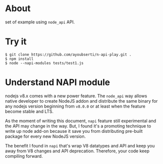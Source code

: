 # About

set of example using `node_api` API.

# Try it

```
$ git clone https://github.com/ayoubserti/n-api-play.git .
$ npm install
$ node --napi-modules tests/test1.js

```

# Understand NAPI module

nodejs v8.x comes with a new power feature. The `node_api` way allows native developer to create NodeJS addon and distribute the same binary for any nodejs version beginning from `v8.0.0` or at least when the feature become stable and LTS.

As the moment of writing this document, `napi` feature still  experimental and the API may change in the way. But, I found it's a promoting technique to write up node add-on  because it save you from distributing pre-built package for every new NodeJS version.

The benefit I found in `napi` that's wrap V8 datatypes and API and keep you away from V8 changes and API deprecation. Therefore, your code keep compiling forward.
